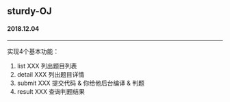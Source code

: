 ## sturdy-OJ

#### 2018.12.04

------

实现4个基本功能：
1. list XXX 列出题目列表
2. detail XXX 列出题目详情
3. submit XXX 提交代码 & 你给他后台编译 & 判题
4. result XXX 查询判题结果


